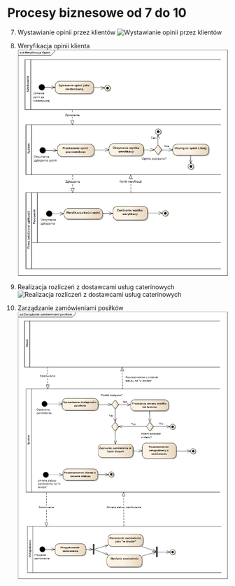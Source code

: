 # Procesy biznesowe od 7 do 10

7. Wystawianie opinii przez klientów
![](images/Wystawianie_opinii.png "Wystawianie opinii przez klientów")

8. Weryfikacja opinii klienta
![](images/Weryfikacja_opinii.png "Weryfikacja opinii klienta")

9. Realizacja rozliczeń z dostawcami usług caterinowych
![](images/Realizacja_rozliczeń_z_dostawcami_usług_caterinowych.png "Realizacja rozliczeń z dostawcami usług caterinowych")

10. Zarządzanie zamówieniami posiłków
![](images/Zarządzanie_zamówieniami_posiłków.png "Zarządzanie zamówieniami posiłków")
